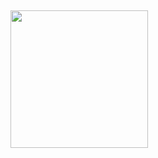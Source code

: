    <a href="https://t.me/DEOOUS"><img src="https://telegra.ph/file/06a53d2dab425b5ef13bb.jpg" width=220px></a></p>
 -
